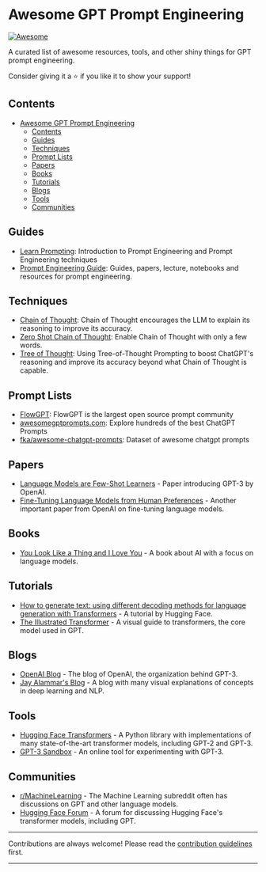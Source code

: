 # Awesome GPT Prompt Engineering

[![Awesome](https://awesome.re/badge.svg)](https://awesome.re)

A curated list of awesome resources, tools, and other shiny things for GPT prompt engineering.

Consider giving it a ⭐️ if you like it to show your support!

## Contents

- [Awesome GPT Prompt Engineering](#awesome-gpt-prompt-engineering)
	- [Contents](#contents)
	- [Guides](#guides)
	- [Techniques](#techniques)
	- [Prompt Lists](#prompt-lists)
	- [Papers](#papers)
	- [Books](#books)
	- [Tutorials](#tutorials)
	- [Blogs](#blogs)
	- [Tools](#tools)
	- [Communities](#communities)

## Guides

- [Learn Prompting](https://learnprompting.org/docs/category/-basics): Introduction to Prompt Engineering and Prompt Engineering techniques
- [Prompt Engineering Guide](https://github.com/dair-ai/Prompt-Engineering-Guide):  Guides, papers, lecture, notebooks and resources for prompt engineering.

## Techniques

- [Chain of Thought](https://learnprompting.org/docs/intermediate/chain_of_thought): Chain of Thought encourages the LLM to explain its reasoning to improve its accuracy.
- [Zero Shot Chain of Thought](https://learnprompting.org/docs/intermediate/zero_shot_cot): Enable Chain of Thought with only a few words.
- [Tree of Thought](https://github.com/dave1010/tree-of-thought-prompting):  Using Tree-of-Thought Prompting to boost ChatGPT's reasoning and improve its accuracy beyond what Chain of Thought is capable.

## Prompt Lists

- [FlowGPT](https://flowgpt.com/): FlowGPT is the largest open source prompt community
- [awesomegptprompts.com](https://www.awesomegptprompts.com/): Explore hundreds of the best ChatGPT Prompts
- [fka/awesome-chatgpt-prompts](https://huggingface.co/datasets/fka/awesome-chatgpt-prompts): Dataset of awesome chatgpt prompts

## Papers

- [Language Models are Few-Shot Learners](https://arxiv.org/abs/2005.14165) - Paper introducing GPT-3 by OpenAI.
- [Fine-Tuning Language Models from Human Preferences](https://arxiv.org/abs/1909.08593) - Another important paper from OpenAI on fine-tuning language models.

## Books

- [You Look Like a Thing and I Love You](https://janelleshane.com/book-you-look-like-a-thing-and-i-love-you) - A book about AI with a focus on language models.

## Tutorials

- [How to generate text: using different decoding methods for language generation with Transformers](https://huggingface.co/blog/how-to-generate) - A tutorial by Hugging Face.
- [The Illustrated Transformer](http://jalammar.github.io/illustrated-transformer/) - A visual guide to transformers, the core model used in GPT.

## Blogs

- [OpenAI Blog](https://openai.com/blog/) - The blog of OpenAI, the organization behind GPT-3.
- [Jay Alammar's Blog](http://jalammar.github.io/) - A blog with many visual explanations of concepts in deep learning and NLP.

## Tools

- [Hugging Face Transformers](https://github.com/huggingface/transformers) - A Python library with implementations of many state-of-the-art transformer models, including GPT-2 and GPT-3.
- [GPT-3 Sandbox](https://gpt3demo.com/) - An online tool for experimenting with GPT-3.

## Communities

- [r/MachineLearning](https://www.reddit.com/r/MachineLearning/) - The Machine Learning subreddit often has discussions on GPT and other language models.
- [Hugging Face Forum](https://discuss.huggingface.co/) - A forum for discussing Hugging Face's transformer models, including GPT.

---

Contributions are always welcome! Please read the [contribution guidelines](contributing.md) first.

---